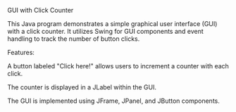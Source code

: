 GUI with Click Counter

This Java program demonstrates a simple graphical user interface (GUI) with a click counter. It utilizes Swing for GUI components and event handling to track the number of button clicks.

Features:

A button labeled "Click here!" allows users to increment a counter with each click.

The counter is displayed in a JLabel within the GUI.

The GUI is implemented using JFrame, JPanel, and JButton components.
